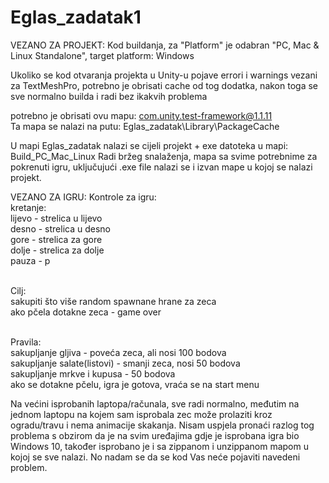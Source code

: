 # Eglas_zadatak1

VEZANO ZA PROJEKT:
Kod buildanja, za "Platform" je odabran "PC, Mac & Linux Standalone", target platform: Windows

Ukoliko se kod otvaranja projekta u Unity-u pojave errori i warnings vezani za TextMeshPro,
potrebno je obrisati cache od tog dodatka, nakon toga se sve normalno builda i radi bez ikakvih problema

potrebno je obrisati ovu mapu: com.unity.test-framework@1.1.11<br/>
Ta mapa se nalazi na putu: Eglas_zadatak\Library\PackageCache

U mapi Eglas_zadatak nalazi se cijeli projekt + exe datoteka u mapi: Build_PC_Mac_Linux
Radi bržeg snalaženja, mapa sa svime potrebnime za pokrenuti igru, uključujući .exe file nalazi se i izvan mape u kojoj se nalazi projekt.

VEZANO ZA IGRU:
Kontrole za igru:<br/>
kretanje: <br/>
	lijevo - strelica u lijevo<br/>
	desno - strelica u desno<br/>
	gore - strelica za gore<br/>
	dolje - strelica za dolje<br/>
pauza - p<br/><br/>

Cilj:<br/>
	sakupiti što više random spawnane hrane za zeca<br/>
	ako pčela dotakne zeca - game over<br/><br/>

Pravila: <br/>
	sakupljanje gljiva - poveća zeca, ali nosi 100 bodova<br/>
	sakupljanje salate(listovi) - smanji zeca, nosi 50 bodova<br/>
	sakupljanje mrkve i kupusa - 50 bodova<br/>
	ako se dotakne pčelu, igra je gotova, vraća se na start menu<br/>

Na većini isprobanih laptopa/računala, sve radi normalno, međutim na jednom laptopu na kojem sam isprobala
zec može prolaziti kroz ogradu/travu i nema animacije skakanja. Nisam uspjela pronaći razlog tog problema 
s obzirom da je na svim uređajima gdje je isprobana igra bio Windows 10, također isprobano je i sa zippanom
i unzippanom mapom u kojoj se sve nalazi. No nadam se da se kod Vas neće pojaviti navedeni problem.
